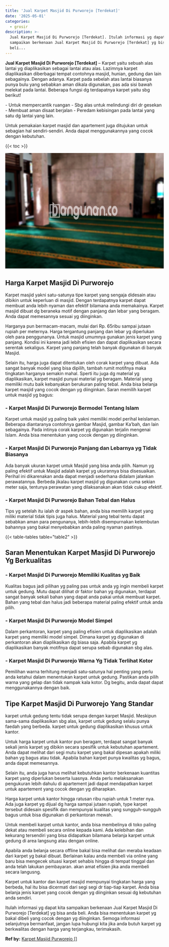 ```yaml
---
title: 'Jual Karpet Masjid Di Purworejo [Terdekat]'
date: '2025-05-01'
categories:
  - grosir
description: >-
  Jual Karpet Masjid Di Purworejo [Terdekat]. Itulah informasi yg dapat kita
  sampaikan berkenaan Jual Karpet Masjid Di Purworejo [Terdekat] yg bisa anda
  beli...
---
```


**Jual Karpet Masjid Di Purworejo \[Terdekat\]** – Karpet yaitu sebuah alas lantai yg diaplikasikan sebagai lantai atau alas. Lazimnya karpet diaplikasikan diberbagai tempat contohnya masjid, hunian, gedung dan lain sebagainya. Dengan adanya. Karpet pada sebelah atas lantai biasanya punya bulu yang sebabkan aman dikala digunakan, pas ada sisi bawah melekat pada lantai. Beberapa fungsi dg terdapatnya karpet yaitu sbg berikut!

\- Untuk mempercantik ruangan - Sbg alas untuk melindungi diri dr gesekan - Membuat aman disaat berjalan - Peredam kebisingan pada lantai yang satu dg lantai yang lain.

Untuk pemakaian karpet masjid dan apartement juga ditujukan untuk sebagian hal sendiri-sendiri. Anda dapat menggunakannya yang cocok dengan kebutuhan.

{{< toc >}}

![Jual Karpet Masjid Di Purworejo [Terdekat]](/images/grosir-karpet-murah-14.png)

## Harga Karpet Masjid Di Purworejo

Karpet masjid yakni satu-satunya tipe karpet yang sengaja didesain atau dibikin untuk keperluan di masjid. Dengan terdapatnya karpet dapat membuat anda lebih nyaman dan efektif bilamana anda memakainya. Karpet masjid dibuat dg beraneka motif dengan panjang dan lebar yang beragam. Anda dapat memesannya sesuai yg diinginkan.

Harganya pun bermacam-macam, mulai dari Rp. 65ribu sampai jutaan rupiah per meternya. Harga tergantung panjang dan lebar yg diperlukan oleh para penggunanya. Untuk masjid umumnya gunakan jenis karpet yang panjang. Kondisi ini karena jadi lebih efisien dan dapat diaplikasikan secara serentak sekaligus. Karpet yang panjang telah banyak digunakan di banyak Masjid.

Selain itu, harga juga dapat ditentukan oleh corak karpet yang dibuat. Ada sangat banyak model yang bisa dipilih, tambah rumit motifnya maka tingkatan harganya semakin mahal. Sperti itu juga dg material yg diaplikasikan, karpet masjid punyai material yg beragam. Material yang memiliki mutu baik kebanyakan berukuran paling tebal. Anda bisa belanja karpet masjid yang cocok dengan yg diinginkan. Saran memilih karpet untuk masjid yg bagus:

### \- Karpet Masjid Di Purworejo Bermodel Tentang Islam

Karpet untuk masjid yg paling baik yakni memiliki model perihal keislaman. Beberapa diantaranya contohnya gambar Masjid, gambar Ka’bah, dan lain sebagainya. Pada intinya corak karpet yg digunakan terjalin mengenai Islam. Anda bisa menentukan yang cocok dengan yg diinginkan.

### \- Karpet Masjid Di Purworejo Panjang dan Lebarnya yg Tidak Biasanya

Ada banyak ukuran karpet untuk Masjid yang bisa anda pilih. Namun yg paling efektif untuk Masjid adalah karpet yg ukurannya bisa disesuaikan. Perihal ini dikarenakan anda dapat menjadi sederhana didalam jalankan perawatannya. Berbeda jikalau karpet masjid yg digunakan cuma sekian meter saja, tentunya perawatan yang dilaksanakan akan tidak cukup efektif.

### \- Karpet Masjid Di Purworejo Bahan Tebal dan Halus

Tips yg setelah itu ialah dr aspek bahan, anda bisa memilih karpet yang miliki material tidak tipis juga halus. Material yang tebal tentu dapat sebabkan aman para pengunanya, lebih-lebih disempurnakan kelembutan bahannya yang bakal menyebabkan anda paling nyaman pastinya.

{{< table-tables table="table2" >}}

## Saran Menentukan Karpet Masjid Di Purworejo Yg Berkualitas

### \- Karpet Masjid Di Purworejo Memiliki Kualitas yg Baik

Kualitas bagus jadi pilihan yg paling pas untuk anda yg ingin membeli karpet untuk gedung. Mutu dapat dilihat dr faktor bahan yg digunakan, terdapat sangat banyak sekali bahan yang dapat anda pakai untuk membuat karpet. Bahan yang tebal dan halus jadi beberapa material paling efektif untuk anda pilih.

### \- Karpet Masjid Di Purworejo Model Simpel

Dalam perkantoran, karpet yang paling efisien untuk diaplikasikan adalah karpet yang memiliki model simpel. Dimana karpet yg digunakan di perkantoran akan diaplikasikan dg biasa saja. Apabila karpet yg diaplikasikan banyak motifnya dapat serupa sebab digunakan sbg alas.

### \- Karpet Masjid Di Purworejo Warna Yg Tidak Terlihat Kotor

Pemilihan warna terhitung menjadi satu-satunya hal penting yang perlu anda ketahui dalam menentukan karpet untuk gedung. Pastikan anda pilih warna yang gelap dan tidak nampak kala kotor. Dg begitu, anda dapat dapat menggunakannya dengan baik.

## Tipe Karpet Masjid Di Purworejo Yang Standar

karpet untuk gedung tentu tidak serupa dengan karpet Masjid. Meskipun sama-sama diaplikasikan sbg alas, karpet untuk gedung selalu punya faedah yang berbeda. karpet untuk gedung diaplikasikan khusus untuk kantor.

Untuk harga karpet untuk kantor pun beragam, terdapat sangat banyak sekali jenis karpet yg dibikin secara spesifik untuk kebutuhan apartement. Anda dapat melihat dari segi mutu karpet yang bakal dipesan apakah miliki bahan yg bagus atau tidak. Apabila bahan karpet punya kwalitas yg bagus, anda dapat memesannya.

Selain itu, anda juga harus melihat kebutuhkan kantor berkenaan kuantitas karpet yang diperlukan beserta luasnya. Anda perlu melaksanakan pengukuran lebih dahulu di apartement jadi dapat mendapatkan karpet untuk apartement yang cocok dengan yg diharapkan.

Harga karpet untuk kantor hingga ratusan ribu rupiah untuk 1 meter nya. Ada juga karpet yg dijual dg harga sampai jutaan rupiah, type karpet tersebut didesain spesifik dan mempunyai kualitas yang sungguh-sungguh bagus untuk bisa digunakan di perkantoran mewah.

Untuk membeli karpet untuk kantor, anda bisa membelinya di toko paling dekat atau membeli secara online kepada kami. Ada kelebihan dan kekurang tersendiri yang bisa didapatkan bilamana belanja karpet untuk gedung di area langsung atau dengan online.

Apabila anda belanja secara offline bakal bisa melihat dan meraba keadaan dari karpet yg bakal dibuat. Berlainan kalau anda membeli via online yang baru bisa mengecek situasi karpet sehabis hingga di tempat tinggal dan anda telah lakukan pembayaran. akan amat efisien jika anda membeli secara langusng.

Karpet untuk kantor dan karpet masjid mempunyai tingkatan harga yang berbeda, hal itu bisa dicermati dari segi segi dr tiap-tiap karpet. Anda bisa belanja jenis karpet yang cocok dengan yg diinginkan sesuai dg kebutuhan anda sendiri.

Itulah informasi yg dapat kita sampaikan berkenaan Jual Karpet Masjid Di Purworejo \[Terdekat\] yg bisa anda beli. Anda bisa menentukan karpet yg bakal dibeli yang cocok dengan yg diinginkan. Semoga informasi selanjutnya bermanfaat, jangan lupa hubungi kita jika anda butuh karpet yg berkwalitas dengan harga yang terjangkau, terimakasih.

**Ref by:**  [Karpet Masjid Purworejo []](https://id.wikipedia.org/wiki/Karpet)
